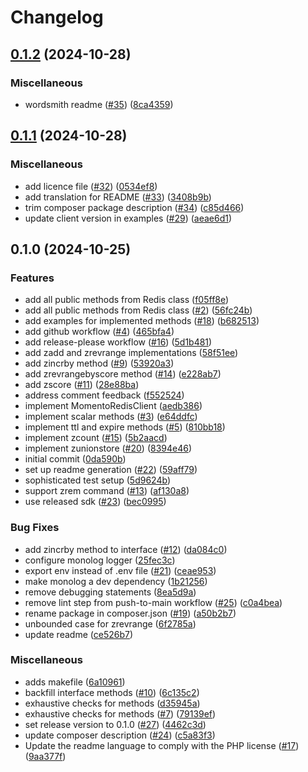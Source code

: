 # Changelog

## [0.1.2](https://github.com/momentohq/momento-php-redis-client/compare/v0.1.1...v0.1.2) (2024-10-28)


### Miscellaneous

* wordsmith readme ([#35](https://github.com/momentohq/momento-php-redis-client/issues/35)) ([8ca4359](https://github.com/momentohq/momento-php-redis-client/commit/8ca4359aee505f46c443bcb6411426c1f686f1cc))

## [0.1.1](https://github.com/momentohq/momento-php-redis-client/compare/v0.1.0...v0.1.1) (2024-10-28)


### Miscellaneous

* add licence file ([#32](https://github.com/momentohq/momento-php-redis-client/issues/32)) ([0534ef8](https://github.com/momentohq/momento-php-redis-client/commit/0534ef87f634df2ddcf8724bd897d3081e1fa5f6))
* add translation for README ([#33](https://github.com/momentohq/momento-php-redis-client/issues/33)) ([3408b9b](https://github.com/momentohq/momento-php-redis-client/commit/3408b9bec3e2a290a0d2d463eaf6c2464a1b47f6))
* trim composer package description ([#34](https://github.com/momentohq/momento-php-redis-client/issues/34)) ([c85d466](https://github.com/momentohq/momento-php-redis-client/commit/c85d466df564fc6448eb478f566f791a743ba884))
* update client version in examples ([#29](https://github.com/momentohq/momento-php-redis-client/issues/29)) ([aeae6d1](https://github.com/momentohq/momento-php-redis-client/commit/aeae6d1b2d69e40251259ce1b2c6bce91a1c3c97))

## 0.1.0 (2024-10-25)


### Features

* add all public methods from Redis class ([f05ff8e](https://github.com/momentohq/momento-php-redis-client/commit/f05ff8ea86698c4f4707d8d09320ca9eb1ac9998))
* add all public methods from Redis class ([#2](https://github.com/momentohq/momento-php-redis-client/issues/2)) ([56fc24b](https://github.com/momentohq/momento-php-redis-client/commit/56fc24b0bbb00645b1b7ff58692906e6e5488b21))
* add examples for implemented methods ([#18](https://github.com/momentohq/momento-php-redis-client/issues/18)) ([b682513](https://github.com/momentohq/momento-php-redis-client/commit/b6825137bddf14bc7a6136a9cb6c562dd76a5677))
* add github workflow ([#4](https://github.com/momentohq/momento-php-redis-client/issues/4)) ([465bfa4](https://github.com/momentohq/momento-php-redis-client/commit/465bfa426310df362b6719d626a2c86cb294f0ad))
* add release-please workflow ([#16](https://github.com/momentohq/momento-php-redis-client/issues/16)) ([5d1b481](https://github.com/momentohq/momento-php-redis-client/commit/5d1b481c0e904e960026ffe7a0448ad990ffc131))
* add zadd and zrevrange implementations ([58f51ee](https://github.com/momentohq/momento-php-redis-client/commit/58f51ee8535e576dc29a538949d237147e54cb7c))
* add zincrby method ([#9](https://github.com/momentohq/momento-php-redis-client/issues/9)) ([53920a3](https://github.com/momentohq/momento-php-redis-client/commit/53920a362c989e9d569eb1e18508a71d73bd0c3d))
* add zrevrangebyscore method ([#14](https://github.com/momentohq/momento-php-redis-client/issues/14)) ([e228ab7](https://github.com/momentohq/momento-php-redis-client/commit/e228ab7f117b50194019e5668920ec9ee1d38199))
* add zscore ([#11](https://github.com/momentohq/momento-php-redis-client/issues/11)) ([28e88ba](https://github.com/momentohq/momento-php-redis-client/commit/28e88baf6cb7266149343ef240c8cad0a81fd0f6))
* address comment feedback ([f552524](https://github.com/momentohq/momento-php-redis-client/commit/f5525248fb6d5c0cf4fa66591c96478c71c8cc10))
* implement MomentoRedisClient ([aedb386](https://github.com/momentohq/momento-php-redis-client/commit/aedb38604e4a02351f003040329619c4fd1d6b3c))
* implement scalar methods ([#3](https://github.com/momentohq/momento-php-redis-client/issues/3)) ([e64ddfc](https://github.com/momentohq/momento-php-redis-client/commit/e64ddfc7ccc0aad00c39feb24c27c25f2dbad392))
* implement ttl and expire methods ([#5](https://github.com/momentohq/momento-php-redis-client/issues/5)) ([810bb18](https://github.com/momentohq/momento-php-redis-client/commit/810bb18081f2adbf4718a4ed156d5495ebd4d190))
* implement zcount ([#15](https://github.com/momentohq/momento-php-redis-client/issues/15)) ([5b2aacd](https://github.com/momentohq/momento-php-redis-client/commit/5b2aacdd60e60a3e9ef62a230bb73eb6dfc0a82f))
* implement zunionstore ([#20](https://github.com/momentohq/momento-php-redis-client/issues/20)) ([8394e46](https://github.com/momentohq/momento-php-redis-client/commit/8394e4601a0ab347788250f414d7dd21b064ae83))
* initial commit ([0da590b](https://github.com/momentohq/momento-php-redis-client/commit/0da590b37fbe8dc46407fd727b84898c1e7d91fb))
* set up readme generation ([#22](https://github.com/momentohq/momento-php-redis-client/issues/22)) ([59aff79](https://github.com/momentohq/momento-php-redis-client/commit/59aff798ab9deb7ea9893262f6dbf2114bf75a0b))
* sophisticated test setup ([5d9624b](https://github.com/momentohq/momento-php-redis-client/commit/5d9624b90055731e29d7d9a339fdf0bc341e6d4d))
* support zrem command ([#13](https://github.com/momentohq/momento-php-redis-client/issues/13)) ([af130a8](https://github.com/momentohq/momento-php-redis-client/commit/af130a86ef45ff07994d2c2f0f7f8287f9ffbd11))
* use released sdk ([#23](https://github.com/momentohq/momento-php-redis-client/issues/23)) ([bec0995](https://github.com/momentohq/momento-php-redis-client/commit/bec099556325687e3db384c83bb19a5f1d480c34))


### Bug Fixes

* add zincrby method to interface ([#12](https://github.com/momentohq/momento-php-redis-client/issues/12)) ([da084c0](https://github.com/momentohq/momento-php-redis-client/commit/da084c09db418fae433de0db459ff8653110c4dd))
* configure monolog logger ([25fec3c](https://github.com/momentohq/momento-php-redis-client/commit/25fec3c9446e9241d16c467a328cbed373226cc8))
* export env instead of .env file ([#21](https://github.com/momentohq/momento-php-redis-client/issues/21)) ([ceae953](https://github.com/momentohq/momento-php-redis-client/commit/ceae953986bfa6697cde5742e2a5cf927b8f6b61))
* make monolog a dev dependency ([1b21256](https://github.com/momentohq/momento-php-redis-client/commit/1b212566062c4d8a8c8372b523919148bddf311c))
* remove debugging statements ([8ea5d9a](https://github.com/momentohq/momento-php-redis-client/commit/8ea5d9ae147b1f63dc47d04564cf411b2d11ad4d))
* remove lint step from push-to-main workflow ([#25](https://github.com/momentohq/momento-php-redis-client/issues/25)) ([c0a4bea](https://github.com/momentohq/momento-php-redis-client/commit/c0a4bea0b2b14aedebcf292d879114c5dd629392))
* rename package in composer.json ([#19](https://github.com/momentohq/momento-php-redis-client/issues/19)) ([a50b2b7](https://github.com/momentohq/momento-php-redis-client/commit/a50b2b709057bc9bbd1927b16f4f06d33a7169e8))
* unbounded case for zrevrange ([6f2785a](https://github.com/momentohq/momento-php-redis-client/commit/6f2785a76901015560c42bf4a1eb384a5b82e7cd))
* update readme ([ce526b7](https://github.com/momentohq/momento-php-redis-client/commit/ce526b71c77142b3cd40b1bf38b7e78df64acd9e))


### Miscellaneous

* adds makefile ([6a10961](https://github.com/momentohq/momento-php-redis-client/commit/6a109614913117299388ce7eb38d2a5ebd0ba601))
* backfill interface methods ([#10](https://github.com/momentohq/momento-php-redis-client/issues/10)) ([6c135c2](https://github.com/momentohq/momento-php-redis-client/commit/6c135c27ab428228b17945520b9286dc9e6a0390))
* exhaustive checks for methods ([d35945a](https://github.com/momentohq/momento-php-redis-client/commit/d35945a10c53c98bc5e6b664f8bce503d0fbf034))
* exhaustive checks for methods ([#7](https://github.com/momentohq/momento-php-redis-client/issues/7)) ([79139ef](https://github.com/momentohq/momento-php-redis-client/commit/79139efb587376ff207fa63c4274a38cc4c3c76c))
* set release version to 0.1.0 ([#27](https://github.com/momentohq/momento-php-redis-client/issues/27)) ([4462c3d](https://github.com/momentohq/momento-php-redis-client/commit/4462c3d41290fe2440aacceb94f49f4234cebff6))
* update composer description ([#24](https://github.com/momentohq/momento-php-redis-client/issues/24)) ([c5a83f3](https://github.com/momentohq/momento-php-redis-client/commit/c5a83f32a496e68067f1f732310d68adde2c19d2))
* Update the readme language to comply with the PHP license ([#17](https://github.com/momentohq/momento-php-redis-client/issues/17)) ([9aa377f](https://github.com/momentohq/momento-php-redis-client/commit/9aa377f7c187f6b6f20cd101ff3ff4582b29c887))
